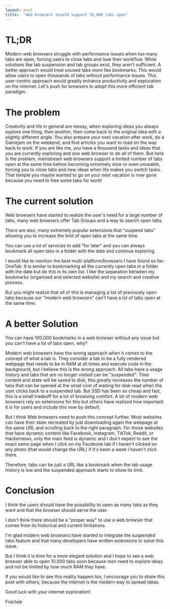 ```yaml
---
layout: post
title:  "Web browsers should support 10,000 tabs open"
---
```


# TL;DR

Modern web browsers struggle with performance issues when too many tabs are open, forcing users to close tabs and lose their workflow.
While solutions like tab suspension and tab groups exist, they aren't sufficient.
A better approach would treat unused tabs more like bookmarks.
This would allow users to open thousands of tabs without performance issues.
This user-centric approach would greatly enhance productivity and exploration on the internet.
Let's push for browsers to adopt this more efficient tab paradigm.

# The problem

Creativity and life in general are messy, when exploring ideas you always explore one thing, then another, then come back to the original idea with a slightly different angle.
You also prepare your next vacation after work, do a Gamejam on the weekend, and find articles you want to read on the way back to work.
If you are like me, you have a thousand tasks and ideas that you are currently exploring and one web browser to do all of them.
But here is the problem, mainstream web browsers support a limited number of tabs open at the same time before becoming extremely slow or even unusable,
forcing you to close tabs and new ideas when life makes you switch tasks. That temple you maybe wanted to go on your next vacation is now gone because you need to free some tabs for work!

# The current solution

Web browsers have started to realize the user's need for a large number of tabs, many web browsers offer Tab Groups and a way to search open tabs.

There are also, many extremely popular extensions that "suspend tabs" allowing you to increase the limit of open tabs at the same time.

You can use a lot of services to add "for later" and you can always bookmark all open tabs in a folder with the date and continue exploring.

I would like to mention the best multi-platform/browsers I have found so far: OneTab.
It is similar to bookmarking all the currently open tabs in a folder with the date but do this in its own list.
I like the separation between my bookmarks (organized and selected website) and my search and creative process.

But you might realize that all of this is managing a list of previously open tabs because our "modern web browsers" can't have a lot of tabs open at the same time. 

# A better Solution

You can have 100,000 bookmarks in a web browser without any issue but you can't have a lot of tabs open, why?

Modern web browsers have the wrong approach when it comes to the concept of what a tab is.
They consider a tab to be a fully rendered webpage that needs to be in RAM at all times and execute code in the background, but I believe this is the wrong approach.
All tabs have a usage history and tabs that are no longer visited can be "suspended".
Their content and state will be saved to disk, this greatly increases the number of tabs that can be opened at the small cost of waiting for disk read when the user clicks back to a suspended tab.
But SSD has been so cheap and fast, this is a small tradeoff for a lot of browsing comfort.
A lot of modern web browsers rely on extensions for this but others have realized how important it is for users and include this now by default.

But I think Web browsers need to push this concept further. 
Most websites can have their state recreated by just downloading again the webpage at the same URL and scrolling back to the right paragraph.
For those websites that have dynamic content like Facebook, Instagram, TikTok, Reddit, or Hackernews, only the main feed is dynamic and I don't expect to see the exact same page when I click on my Facebook tab if I haven't clicked on any photo (that would change the URL) if it's been a week I haven't click there.

Therefore, tabs can be just a URL like a bookmark when the tab usage history is low and the suspended approach starts to show its limit.

# Conclusion

I think the users should have the possibility to open as many tabs as they want and that the browser should serve the user.

I don't think there should be a "proper way" to use a web browser that comes from its historical and current limitations.

I'm glad modern web browsers have started to integrate the suspended tabs feature and that many developers have written extensions to solve this issue.

But I think it is time for a more elegant solution and I hope to see a web browser able to open 10,000 tabs soon because men need to explore ideas and not be limited by how much RAM they have.

If you would like to see this reality happen too, I encourage you to share this post with others, because the internet is the modern way to spread ideas.

Good luck with your internet exploration!

Fractale

